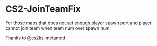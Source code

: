 # CS2-JoinTeamFix

For those maps that does not set enough player spawn port and player cannot join team when team num over spawn num

Thanks to @cs2kz-metamod
